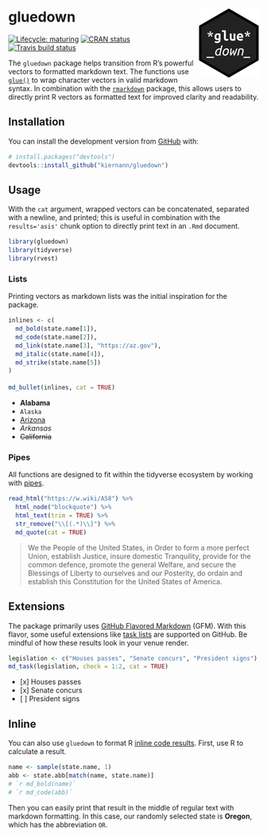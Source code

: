 
<!-- README.md is generated from README.Rmd. Please edit that file -->

# gluedown <img src="man/figures/logo.png" align="right" width="120" />

<!-- badges: start -->

[![Lifecycle:
maturing](https://img.shields.io/badge/lifecycle-maturing-blue.svg)](https://www.tidyverse.org/lifecycle/#maturing)
[![CRAN
status](https://www.r-pkg.org/badges/version/gluedown)](https://CRAN.R-project.org/package=gluedown)
[![Travis build
status](https://travis-ci.org/kiernann/gluedown.svg?branch=master)](https://travis-ci.org/kiernann/gluedown)
<!-- badges: end -->

The `gluedown` package helps transition from R’s powerful vectors to
formatted markdown text. The functions use
[`glue()`](https://github.com/tidyverse/glue) to wrap character vectors
in valid markdown syntax. In combination with the
[`rmarkdown`](https://github.com/rstudio/rmarkdown) package, this allows
users to directly print R vectors as formatted text for improved clarity
and readability.

## Installation

You can install the development version from
[GitHub](https://github.com/) with:

``` r
# install.packages("devtools")
devtools::install_github("kiernann/gluedown")
```

## Usage

With the `cat` argument, wrapped vectors can be concatenated, separated
with a newline, and printed; this is useful in combination with the
`results='asis'` chunk option to directly print text in an `.Rmd`
document.

``` r
library(gluedown)
library(tidyverse)
library(rvest)
```

### Lists

Printing vectors as markdown lists was the initial inspiration for the
package.

``` r
inlines <- c(
  md_bold(state.name[1]),
  md_code(state.name[2]),
  md_link(state.name[3], "https://az.gov"),
  md_italic(state.name[4]),
  md_strike(state.name[5])
)

md_bullet(inlines, cat = TRUE)
```

  - **Alabama**
  - `Alaska`
  - [Arizona](https://az.gov)
  - *Arkansas*
  - ~~California~~

### Pipes

All functions are designed to fit within the tidyverse ecosystem by
working with
[pipes](https://magrittr.tidyverse.org/reference/pipe.html).

``` r
read_html("https://w.wiki/A58") %>% 
  html_node("blockquote") %>% 
  html_text(trim = TRUE) %>% 
  str_remove("\\[(.*)\\]") %>% 
  md_quote(cat = TRUE)
```

> We the People of the United States, in Order to form a more perfect
> Union, establish Justice, insure domestic Tranquility, provide for the
> common defence, promote the general Welfare, and secure the Blessings
> of Liberty to ourselves and our Posterity, do ordain and establish
> this Constitution for the United States of America.

## Extensions

The package primarily uses [GitHub Flavored
Markdown](https://github.github.com/gfm/) (GFM). With this flavor, some
useful extensions like [task
lists](https://help.github.com/en/articles/about-task-lists) are
supported on GitHub. Be mindful of how these results look in your venue
render.

``` r
legislation <- c("Houses passes", "Senate concurs", "President signs")
md_task(legislation, check = 1:2, cat = TRUE)
```

  - \[x\] Houses passes
  - \[x\] Senate concurs
  - \[ \] President signs

## Inline

You can also use `gluedown` to format R [inline code
results](https://rmarkdown.rstudio.com/lesson-4.html). First, use R to
calculate a result.

``` r
name <- sample(state.name, 1)
abb <- state.abb[match(name, state.name)]
# `r md_bold(name)`
# `r md_code(abb)`
```

Then you can easily print that result in the middle of regular text with
markdown formatting. In this case, our randomly selected state is
**Oregon**, which has the abbreviation `OR`.
